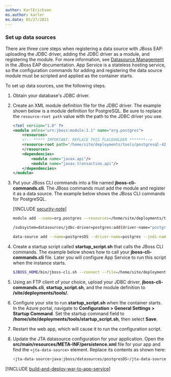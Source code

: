 ```yaml
---
author: KarlErickson
ms.author: karler
ms.date: 05/27/2021
---
```


### Set up data sources

There are three core steps when registering a data source with JBoss EAP: uploading the JDBC driver, adding the JDBC driver as a module, and registering the module. For more information, see [Datasource Management](https://access.redhat.com/documentation/en-us/red_hat_jboss_enterprise_application_platform/7.0/html/configuration_guide/datasource_management) in the JBoss EAP documentation. App Service is a stateless hosting service, so the configuration commands for adding and registering the data source module must be scripted and applied as the container starts.

To set up data sources, use the following steps.

1. Obtain your database's JDBC driver.

1. Create an XML module definition file for the JDBC driver. The example shown below is a module definition for PostgreSQL. Be sure to replace the `resource-root path` value with the path to the JDBC driver you use.

   ```xml
   <?xml version="1.0" ?>
   <module xmlns="urn:jboss:module:1.1" name="org.postgres">
       <resources>
       <!-- ***** IMPORTANT: REPLACE THIS PLACEHOLDER *******-->
       <resource-root path="/home/site/deployments/tools/postgresql-42.2.12.jar" />
       </resources>
       <dependencies>
           <module name="javax.api"/>
           <module name="javax.transaction.api"/>
       </dependencies>
   </module>
   ```

1. Put your JBoss CLI commands into a file named **jboss-cli-commands.cli**. The JBoss commands must add the module and register it as a data source. The example below shows the JBoss CLI commands for PostgreSQL.

   [!INCLUDE [security-note](../../includes/security-note.md)]

   ```bash
   module add --name=org.postgres --resources=/home/site/deployments/tools/postgresql-42.2.12.jar --module-xml=/home/site/deployments/tools/postgres-module.xml

   /subsystem=datasources/jdbc-driver=postgres:add(driver-name="postgres",driver-module-name="org.postgres",driver-class-name=org.postgresql.Driver,driver-xa-datasource-class-name=org.postgresql.xa.PGXADataSource)

   data-source add --name=postgresDS --driver-name=postgres --jndi-name=java:jboss/datasources/postgresDS --connection-url=${POSTGRES_CONNECTION_URL,env.POSTGRES_CONNECTION_URL:jdbc:postgresql://db:5432/postgres} --user-name=${POSTGRES_SERVER_ADMIN_FULL_NAME,env.POSTGRES_SERVER_ADMIN_FULL_NAME:postgres} --password=${POSTGRES_SERVER_ADMIN_PASSWORD,env.POSTGRES_SERVER_ADMIN_PASSWORD:example} --use-ccm=true --max-pool-size=5 --blocking-timeout-wait-millis=5000 --enabled=true --driver-class=org.postgresql.Driver --exception-sorter-class-name=org.jboss.jca.adapters.jdbc.extensions.postgres.PostgreSQLExceptionSorter --jta=true --use-java-context=true --valid-connection-checker-class-name=org.jboss.jca.adapters.jdbc.extensions.postgres.PostgreSQLValidConnectionChecker
   ```

1. Create a startup script called **startup_script.sh** that calls the JBoss CLI commands. The example below shows how to call your **jboss-cli-commands.cli** file. Later you will configure App Service to run this script when the instance starts.

   ```bash
   $JBOSS_HOME/bin/jboss-cli.sh --connect --file=/home/site/deployments/tools/jboss-cli-commands.cli
   ```

1. Using an FTP client of your choice, upload your JDBC driver, **jboss-cli-commands.cli**, **startup_script.sh**, and the module definition to **/site/deployments/tools/**.

1. Configure your site to run **startup_script.sh** when the container starts. In the Azure portal, navigate to **Configuration > General Settings > Startup Command**. Set the startup command field to **/home/site/deployments/tools/startup_script.sh**, then select **Save**.

1. Restart the web app, which will cause it to run the configuration script.

1. Update the JTA datasource configuration for your application.
Open the **src/main/resources/META-INF/persistence.xml** file for your app and find the `<jta-data-source>` element. Replace its contents as shown here:

   ```bash
   <jta-data-source>java:jboss/datasources/postgresDS</jta-data-source>
   ```

[!INCLUDE [build-and-deploy-war-to-app-service](build-and-deploy-war-to-app-service.md)]
